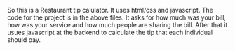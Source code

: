 So this is a Restaurant tip calulator. 
It uses html/css and javascript. 
The code for the project is in the above files.
It asks for how much was your bill, how was your service and how much people are sharing the bill.
After that it usues javascript at the backend to calculate the tip that each individual should pay.
